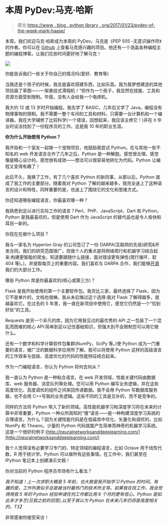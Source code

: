 # 本周 PyDev:马克·哈斯

> 原文:[https://www . blog . python library . org/2017/01/23/pydev-of-the-week-mark-haase/](https://www.blog.pythonlibrary.org/2017/01/23/pydev-of-the-week-mark-haase/)

本周，我们欢迎马克·哈斯成为本周的 PyDev。马克是《PEP 505 -无意识操作符》的作者。你可以在 [Github](https://github.com/mehaase?tab=repositories) 上查看马克感兴趣的项目。他还有一个涵盖各种编程主题的编程博客。让我们花些时间更好地了解马克！

![](../Images/32c3bcc78e3bc71d2bb955e976764fa8.png)

你能告诉我们一些关于你自己的情况吗(爱好、教育等)

当我还是个孩子的时候，我总是喜欢搭建东西，比如乐高。我为我梦想建造的其他项目画了草图——一架悬挂式滑翔机！“但作为一个孩子，我显然在技能、工具和资源方面受到限制。毕竟，没有人会给我一个电焊机。

我大约 12 或 13 岁时开始编程。我先学了 BASIC，几年后又学了 Java。编程没有物理事物的限制。我不需要一整个车间的工具和材料，只需要一台计算机和一个编译器。我在大学辅修了比较科学(一个错误，回想起来，我应该主修它！)并在 it 毕业时设法找到了一份程序员的工作。这是我 10 年的职业生涯。

**你为什么开始使用 Python？**

我开始和一个室友一起做一个宠物项目，他鼓励我尝试 Python。在与其他一些不知名的 web 开发语言合作了几年之后，Python 是一种解脱。感觉很合理。感觉像是精心设计的。感觉很有成效——想法可以很容易地转化为代码。Python 让编程又变得有趣了！

此后不久，我换了工作，有了几个喜欢 Python 的新同事，从那以后，Python 就成了我工作的主要部分。随着我对 Python 了解的越来越多，我完全迷上了这种语言的设计和特性，同样重要的是，也迷上了围绕它的文化和思维方式。

你还知道哪些编程语言，你最喜欢哪一种？

我熟悉到足以进行实际工作的语言？Perl、PHP、JavaScript、Dart 和 Python。Python 是我最喜欢的，但是使用 Dart 作为 JavaScript 的替代品也是令人愉快和耳目一新的。

你现在在做什么项目？

我与一家名为 Hyperion Gray 的公司签订了一份 DARPA(互联网的先驱)研究&开发合同。我们的研究范围很广，但我个人的重点是将网络爬行和机器学习结合起来:构建更智能的爬虫，知道要跟随什么链接，面对错误更有弹性(爬行循环，软 404 等)。)，并提取每页上的重要内容。我们喜欢与 DARPA 合作，我们能够[开源](http://opencatalog.darpa.mil/MEMEX.html)我们的大部分工作。

哪些 Python 库是你最喜欢的(核心或第三方)？

Flask 是我开始使用的第一个主要软件包。我货比三家，最终选择了 Flask，因为它不是单片的，文档也很棒。我从未后悔过这个选择:我对 Flask 了解得越多，就越喜欢它。在过去的 5 年里，我一直在新项目中使用它，感觉它仍然是一个“恰到好处”的工具。

Requests 是另一个非凡的库，因为它用我见过的最优秀的 API 之一包装了一个混乱而困难的核心 API:简单到足以记住基础知识，但强大到不会限制您可以用它做什么。

还有一个数字和科学计算软件包集群(NumPy，SciPy 等。)使 Python 成为一门重要的语言，被广泛的数据科学应用所了解。我可以将使用 Python 这样的高级语言的工作效率与低级、高度优化的代码的性能特征结合起来。

作为一门编程语言，你认为 Python 将何去何从？

我一直认为 Python 是一种粘合语言。在 web 开发领域，性能关键代码由数据库、web 服务器、消息队列等处理。您可以用 Python 编写业务逻辑，并在这些高度优化、高度调优的组件之间来回传递数据。我不会用 Python 写数据库服务器，也不会用 C++写我的业务逻辑。这些不同的工具是互补的，而不是竞争的。

同样的方法将 Python 带入了新的领域。高性能机器学习和深度学习将在未来的计算中非常重要，Python 一种众所周知的“慢”语言——是一种构建深度学习系统的合理语言。为什么？因为关键性能代码是在低级库中优化、矢量化和调优的，比如 NumPy 和 Theano。少量的 Python 代码就能产生简单而神奇的机器学习系统。这是一个很好的例子:[http://neuralnetworksanddeeplearning.com/](http://neuralnetworksanddeeplearning.com/)

我个人觉得没有必要学习专门的、特定领域的编程语言，比如 Octave 用于线性代数，R 用于统计学。Python 可以做所有这些事情。在工作中，我们甚至在 IPython 笔记本上创建演示文稿！

你对当前的 Python 程序员市场有什么看法？

*我不知道！上一次求职大概是 5 年前，也大致是我开始学习 Python 的时间。有趣的是，工作列表似乎总是被当时最热门的技术所主导。如果我在找工作，我会觉得用我 5 年的 Python 经验申请任何工作都比用 6 个月的<insert buzzword="" here="">更有信心。Python 是如此多才多艺(见我之前的回答),以至于我认为 Python 在未来几年仍将是高度相关的。</insert>T3】*

非常感谢你接受采访！